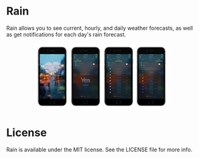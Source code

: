 # Rain
Rain allows you to see current, hourly, and daily weather forecasts, as well as get notifications for each day's rain forecast.

<p align="center">
<img src="Rain.png" width="350"/>
</p>

# License

Rain is available under the MIT license. See the LICENSE file for more info.
